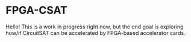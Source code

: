 # FPGA-CSAT
Hello! This is a work in progress right now, but the end goal is exploring how/if CircuitSAT can be accelerated by FPGA-based accelerator cards.
